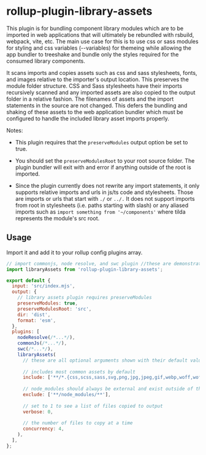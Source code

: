 # rollup-plugin-library-assets

This plugin is for bundling component library modules which are to be imported in web applications that will ultimately be rebundled with rsbuild, webpack, vite, etc.  The main use case for this is to use css or sass modules for styling and css variables (--variables) for themeing while allowing the app bundler to treeshake and bundle only the styles required for the consumed library components.

It scans imports and copies assets such as css and sass stylesheets, fonts, and images relative to the importer's output location.  This preserves the module folder structure.  CSS and Sass stylesheets have their imports recursively scanned and any imported assets are also copied to the output folder in a relative fashion.  The filenames of assets and the import statements in the source are not changed.  This defers the bundling and shaking of these assets to the web application bundler which must be configured to handle the included library asset imports properly.

Notes:
* This plugin requires that the `preserveModules` output option be set to true.

* You should set the `preserveModulesRoot` to your root source folder.  The plugin bundler will exit with and error if anything outside of the root is imported.

* Since the plugin currently does not rewrite any import statements, it only supports relative imports and urls in js/ts code and stylesheets.  Those are imports or urls that start with `./` or `../.`  It does not support imports from root in stylesheets (i.e. paths starting with slash) or any aliased imports such as `import something from '~/components'` where tilda represents the module's src root.

## Usage

Import it and add it to your rollup config plugins array.

```javascript
// import commonjs, node resolve, and swc plugin //these are demonstration
import libraryAssets from 'rollup-plugin-library-assets';

export default {
  input: 'src/index.mjs',
  output: {
    // library assets plugin requires preserveModules
    preserveModules: true,
    preserveModulesRoot: 'src',
    dir: 'dist',
    format: 'esm',
  },
  plugins: [
    nodeResolve(/*...*/),
    commonJs(/*...*/),
    swc(/*...*/),
    libraryAssets(
      // these are all optional arguments shown with their default values
      
      // includes most common assets by default
      include: ['**/*.{css,scss,sass,svg,png,jpg,jpeg,gif,webp,woff,woff2,eot,ttf}'],
      
      // node_modules should always be external and exist outside of the module's root
      exclude: ['**/node_modules/**'],
      
      // set to 1 to see a list of files copied to output
      verbose: 0,
      
      // the number of files to copy at a time
      concurrency: 4,
    ),
  ],
};
```
